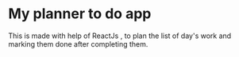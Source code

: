 # My planner to do app
This is made with help of ReactJs , to plan the list of day's work and marking them done after completing them.
